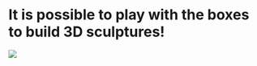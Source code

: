 # It is possible to play with the boxes to build 3D sculptures!
![](https://github.com/napoles-uach/stmol/blob/master/Examples/triangular/triangular.png)
